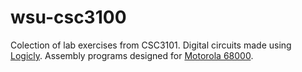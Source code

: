 # wsu-csc3100

Colection of lab exercises from CSC3101. Digital circuits made using [Logicly](https://logic.ly/). Assembly programs designed for [Motorola 68000](https://en.wikipedia.org/wiki/Motorola_68000).
